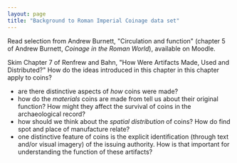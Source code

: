 ```yaml
---
layout: page
title: "Background to Roman Imperial Coinage data set"
---
```



Read selection from Andrew Burnett, "Circulation and function" (chapter 5 of Andrew Burnett, *Coinage in the Roman World*), available on Moodle.

Skim Chapter 7 of Renfrew and Bahn, "How Were Artifacts Made, Used and Distributed?"  How do the ideas introduced in this chapter in this chapter apply to coins?

- are there distinctive aspects of *how* coins were made?
- how do the *materials* coins are made from tell us about their original function?  How might they affect the survival of coins in the archaeological record?
- how should we think about the *spatial distribution* of coins? How do find spot and place of manufacture relate?
- one distinctive feature of coins is the explicit identification (through text and/or visual imagery) of the issuing authority.  How is that important for understanding the function of these artifacts?
